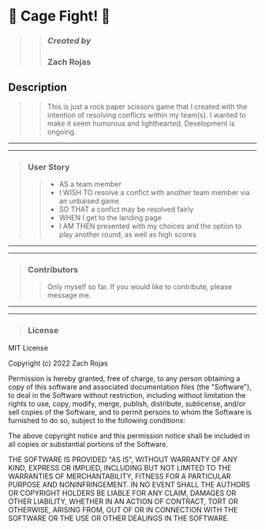 #  👊 Cage Fight! 👊

>> ### *Created by*
>> ### **Zach Rojas**

## Description

>> This is just a rock paper scissors game that I created with the intention of resolving conflicts within my team(s). 
>> I wanted to make it seem humorous and lighthearted.
>> Development is ongoing.
___
___
> ### **User Story**
>> - AS a team member
>> - I WISH TO resolve a confict with another team member via an unbaised game
>> - SO THAT a confict may be resolved fairly
>> - WHEN I get to the landing page
>> - I AM THEN presented with my choices and the option to play another round, as well as high scores
___
___
> ### **Contributors**
>> Only myself so far. 
>> If you would like to contribute, please message me.
___
___
> ### **License**
MIT License

Copyright (c) 2022 Zach Rojas

Permission is hereby granted, free of charge, to any person obtaining a copy
of this software and associated documentation files (the "Software"), to deal
in the Software without restriction, including without limitation the rights
to use, copy, modify, merge, publish, distribute, sublicense, and/or sell
copies of the Software, and to permit persons to whom the Software is
furnished to do so, subject to the following conditions:

The above copyright notice and this permission notice shall be included in all
copies or substantial portions of the Software.

THE SOFTWARE IS PROVIDED "AS IS", WITHOUT WARRANTY OF ANY KIND, EXPRESS OR
IMPLIED, INCLUDING BUT NOT LIMITED TO THE WARRANTIES OF MERCHANTABILITY,
FITNESS FOR A PARTICULAR PURPOSE AND NONINFRINGEMENT. IN NO EVENT SHALL THE
AUTHORS OR COPYRIGHT HOLDERS BE LIABLE FOR ANY CLAIM, DAMAGES OR OTHER
LIABILITY, WHETHER IN AN ACTION OF CONTRACT, TORT OR OTHERWISE, ARISING FROM,
OUT OF OR IN CONNECTION WITH THE SOFTWARE OR THE USE OR OTHER DEALINGS IN THE
SOFTWARE.

